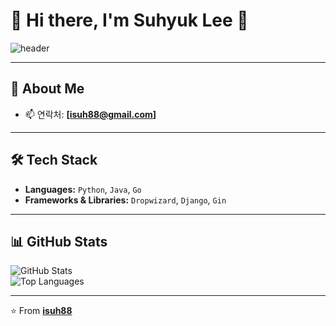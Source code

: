 # 🌟 Hi there, I'm Suhyuk Lee 👋  

![header](https://capsule-render.vercel.app/api?type=waving&color=auto&height=300&section=header&text=capsule%20render&fontSize=90)  

---

## 🚀 About Me  
- 📫 연락처: **[isuh88@gmail.com]**  

---

## 🛠 Tech Stack  
- **Languages:** `Python`, `Java`, `Go`
- **Frameworks & Libraries:** `Dropwizard`, `Django`, `Gin`

---

## 📊 GitHub Stats  

![GitHub Stats](https://github-readme-stats.vercel.app/api?username=isuh88&show_icons=true&theme=tokyonight)  
![Top Languages](https://github-readme-stats.vercel.app/api/top-langs/?username=isuh88&layout=compact&theme=tokyonight)  

---

⭐️ From **[isuh88](https://github.com/isuh88)**
